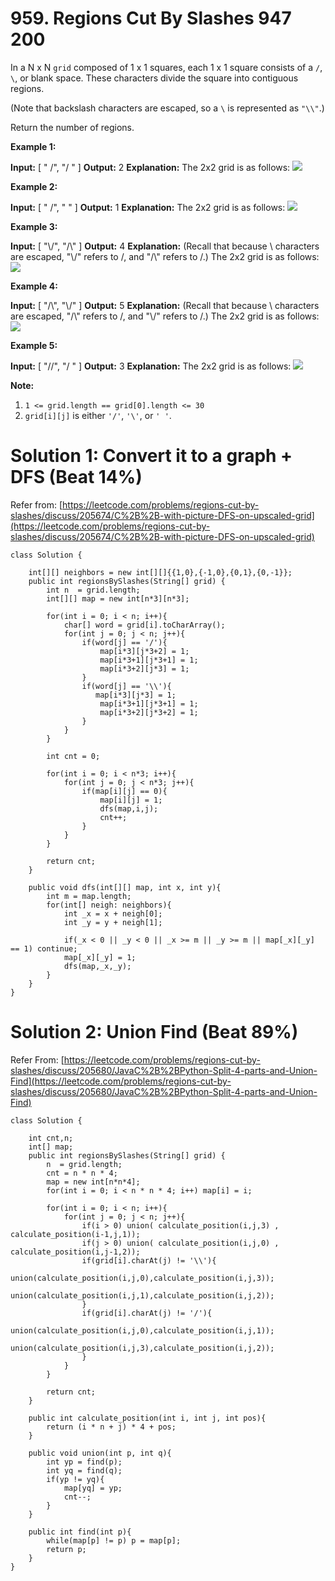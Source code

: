 # 959. Regions Cut By Slashes 947 200
In a N x N `grid`  composed of 1 x 1 squares, each 1 x 1 square consists of a  `/`,  `\`, or blank space. These characters divide the square into contiguous regions.

(Note that backslash characters are escaped, so a  `\` is represented as  `"\\"`.)

Return the number of regions.

**Example 1:**

**Input:** [
  " /",
  "/ "
]
**Output:** 2
**Explanation:** The 2x2 grid is as follows:
![](https://assets.leetcode.com/uploads/2018/12/15/1.png)

**Example 2:**

**Input:** [
  " /",
  "  "
]
**Output:** 1
**Explanation:** The 2x2 grid is as follows:
![](https://assets.leetcode.com/uploads/2018/12/15/2.png)

**Example 3:**

**Input:** [
  "\\/",
  "/\\"
]
**Output:** 4
**Explanation:** (Recall that because \ characters are escaped, "\\/" refers to \/, and "/\\" refers to /\.)
The 2x2 grid is as follows:
![](https://assets.leetcode.com/uploads/2018/12/15/3.png)

**Example 4:**

**Input:** [
  "/\\",
  "\\/"
]
**Output:** 5
**Explanation:** (Recall that because \ characters are escaped, "/\\" refers to /\, and "\\/" refers to \/.)
The 2x2 grid is as follows:
![](https://assets.leetcode.com/uploads/2018/12/15/4.png)

**Example 5:**

**Input:** [
  "//",
  "/ "
]
**Output:** 3
**Explanation:** The 2x2 grid is as follows:
![](https://assets.leetcode.com/uploads/2018/12/15/5.png)

**Note:**

1.  `1 <= grid.length == grid[0].length <= 30`
2.  `grid[i][j]`  is either  `'/'`,  `'\'`, or  `' '`.

# Solution 1: Convert it to a graph + DFS (Beat 14%)
Refer from: [https://leetcode.com/problems/regions-cut-by-slashes/discuss/205674/C%2B%2B-with-picture-DFS-on-upscaled-grid](https://leetcode.com/problems/regions-cut-by-slashes/discuss/205674/C%2B%2B-with-picture-DFS-on-upscaled-grid)

```
class Solution {
    
    int[][] neighbors = new int[][]{{1,0},{-1,0},{0,1},{0,-1}};
    public int regionsBySlashes(String[] grid) {
        int n  = grid.length;
        int[][] map = new int[n*3][n*3];
        
        for(int i = 0; i < n; i++){
            char[] word = grid[i].toCharArray();
            for(int j = 0; j < n; j++){
                if(word[j] == '/'){
                    map[i*3][j*3+2] = 1;
                    map[i*3+1][j*3+1] = 1;
                    map[i*3+2][j*3] = 1;
                }
                if(word[j] == '\\'){
                   map[i*3][j*3] = 1;
                    map[i*3+1][j*3+1] = 1;
                    map[i*3+2][j*3+2] = 1;
                }
            }
        }
        
        int cnt = 0;
        
        for(int i = 0; i < n*3; i++){
            for(int j = 0; j < n*3; j++){
                if(map[i][j] == 0){
                    map[i][j] = 1;
                    dfs(map,i,j);
                    cnt++;
                }
            }
        }
        
        return cnt;
    }
    
    public void dfs(int[][] map, int x, int y){
        int m = map.length;
        for(int[] neigh: neighbors){
            int _x = x + neigh[0];
            int _y = y + neigh[1];
            
            if(_x < 0 || _y < 0 || _x >= m || _y >= m || map[_x][_y] == 1) continue;
            map[_x][_y] = 1;
            dfs(map,_x,_y);
        }
    }
}
```

# Solution 2: Union Find (Beat 89%)
Refer From: [https://leetcode.com/problems/regions-cut-by-slashes/discuss/205680/JavaC%2B%2BPython-Split-4-parts-and-Union-Find](https://leetcode.com/problems/regions-cut-by-slashes/discuss/205680/JavaC%2B%2BPython-Split-4-parts-and-Union-Find)

```
class Solution {
    
    int cnt,n;
    int[] map;
    public int regionsBySlashes(String[] grid) {
        n  = grid.length;
        cnt = n * n * 4;
        map = new int[n*n*4];
        for(int i = 0; i < n * n * 4; i++) map[i] = i;
        
        for(int i = 0; i < n; i++){
            for(int j = 0; j < n; j++){
                if(i > 0) union( calculate_position(i,j,3) , calculate_position(i-1,j,1));
                if(j > 0) union( calculate_position(i,j,0) , calculate_position(i,j-1,2));
                if(grid[i].charAt(j) != '\\'){
                    union(calculate_position(i,j,0),calculate_position(i,j,3));
                    union(calculate_position(i,j,1),calculate_position(i,j,2));
                }
                if(grid[i].charAt(j) != '/'){
                    union(calculate_position(i,j,0),calculate_position(i,j,1));
                    union(calculate_position(i,j,3),calculate_position(i,j,2));
                }
            }
        }
        
        return cnt;
    }
    
    public int calculate_position(int i, int j, int pos){
        return (i * n + j) * 4 + pos; 
    }
    
    public void union(int p, int q){
        int yp = find(p);
        int yq = find(q);
        if(yp != yq){
            map[yq] = yp;
            cnt--;
        }
    }
    
    public int find(int p){
        while(map[p] != p) p = map[p];
        return p;
    }
}
```